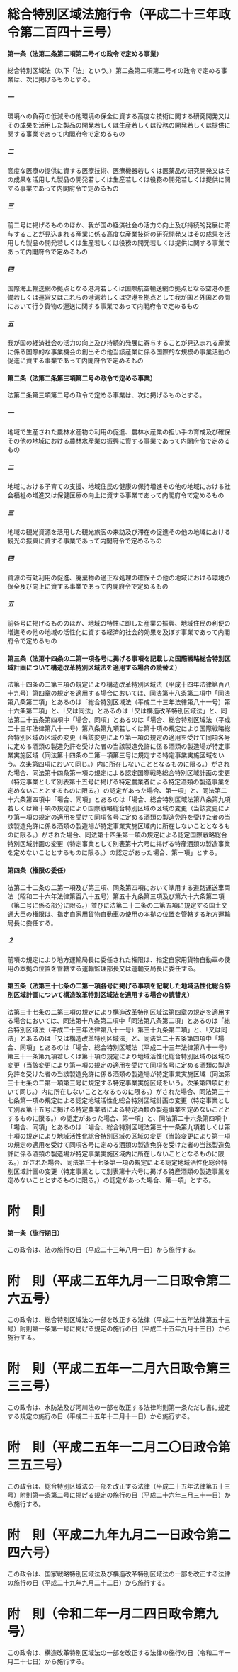 # 総合特別区域法施行令（平成二十三年政令第二百四十三号）
#### 第一条（法第二条第二項第二号イの政令で定める事業）
総合特別区域法（以下「法」という。）第二条第二項第二号イの政令で定める事業は、次に掲げるものとする。
##### 一
環境への負荷の低減その他環境の保全に資する高度な技術に関する研究開発又はその成果を活用した製品の開発若しくは生産若しくは役務の開発若しくは提供に関する事業であって内閣府令で定めるもの
##### 二
高度な医療の提供に資する医療技術、医療機器若しくは医薬品の研究開発又はその成果を活用した製品の開発若しくは生産若しくは役務の開発若しくは提供に関する事業であって内閣府令で定めるもの
##### 三
前二号に掲げるもののほか、我が国の経済社会の活力の向上及び持続的発展に寄与することが見込まれる産業に係る高度な産業技術の研究開発又はその成果を活用した製品の開発若しくは生産若しくは役務の開発若しくは提供に関する事業であって内閣府令で定めるもの
##### 四
国際海上輸送網の拠点となる港湾若しくは国際航空輸送網の拠点となる空港の整備若しくは運営又はこれらの港湾若しくは空港を拠点として我が国と外国との間において行う貨物の運送に関する事業であって内閣府令で定めるもの
##### 五
我が国の経済社会の活力の向上及び持続的発展に寄与することが見込まれる産業に係る国際的な事業機会の創出その他当該産業に係る国際的な規模の事業活動の促進に資する事業であって内閣府令で定めるもの
#### 第二条（法第二条第三項第二号の政令で定める事業）
法第二条第三項第二号の政令で定める事業は、次に掲げるものとする。
##### 一
地域で生産された農林水産物の利用の促進、農林水産業の担い手の育成及び確保その他の地域における農林水産業の振興に資する事業であって内閣府令で定めるもの
##### 二
地域における子育ての支援、地域住民の健康の保持増進その他の地域における社会福祉の増進又は保健医療の向上に資する事業であって内閣府令で定めるもの
##### 三
地域の観光資源を活用した観光旅客の来訪及び滞在の促進その他の地域における観光の振興に資する事業であって内閣府令で定めるもの
##### 四
資源の有効利用の促進、廃棄物の適正な処理の確保その他の地域における環境の保全及び向上に資する事業であって内閣府令で定めるもの
##### 五
前各号に掲げるもののほか、地域の特性に即した産業の振興、地域住民の利便の増進その他の地域の活性化に資する経済的社会的効果を及ぼす事業であって内閣府令で定めるもの
#### 第三条（法第十四条の二第一項各号に掲げる事項を記載した国際戦略総合特別区域計画について構造改革特別区域法を適用する場合の読替え）
法第十四条の二第三項の規定により構造改革特別区域法（平成十四年法律第百八十九号）第四章の規定を適用する場合においては、同法第十八条第二項中「同法第八条第二項」とあるのは「総合特別区域法（平成二十三年法律第八十一号）第十六条第二項」と、「又は同法」とあるのは「又は構造改革特別区域法」と、同法第二十五条第四項中「場合、同項」とあるのは「場合、総合特別区域法（平成二十三年法律第八十一号）第八条第九項若しくは第十項の規定により国際戦略総合特別区域の区域の変更（当該変更により第一項の規定の適用を受けて同項各号に定める酒類の製造免許を受けた者の当該製造免許に係る酒類の製造場が特定事業実施区域（同法第十四条の二第一項第三号に規定する特定事業実施区域をいう。次条第四項において同じ。）内に所在しないこととなるものに限る。）がされた場合、同法第十四条第一項の規定による認定国際戦略総合特別区域計画の変更（特定事業として別表第十五号に掲げる特定農業者による特定酒類の製造事業を定めないこととするものに限る。）の認定があった場合、第一項」と、同法第二十六条第四項中「場合、同項」とあるのは「場合、総合特別区域法第八条第九項若しくは第十項の規定により国際戦略総合特別区域の区域の変更（当該変更により第一項の規定の適用を受けて同項各号に定める酒類の製造免許を受けた者の当該製造免許に係る酒類の製造場が特定事業実施区域内に所在しないこととなるものに限る。）がされた場合、同法第十四条第一項の規定による認定国際戦略総合特別区域計画の変更（特定事業として別表第十六号に掲げる特産酒類の製造事業を定めないこととするものに限る。）の認定があった場合、第一項」とする。
#### 第四条（権限の委任）
法第二十二条の二第一項及び第三項、同条第四項において準用する道路運送車両法（昭和二十六年法律第百八十五号）第五十九条第三項及び第六十六条第二項（第二号に係る部分に限る。）並びに法第二十二条の二第五項に規定する国土交通大臣の権限は、指定自家用貨物自動車の使用の本拠の位置を管轄する地方運輸局長に委任する。
##### ２
前項の規定により地方運輸局長に委任された権限は、指定自家用貨物自動車の使用の本拠の位置を管轄する運輸監理部長又は運輸支局長に委任する。
#### 第五条（法第三十七条の二第一項各号に掲げる事項を記載した地域活性化総合特別区域計画について構造改革特別区域法を適用する場合の読替え）
法第三十七条の二第三項の規定により構造改革特別区域法第四章の規定を適用する場合においては、同法第十八条第二項中「同法第八条第二項」とあるのは「総合特別区域法（平成二十三年法律第八十一号）第三十九条第二項」と、「又は同法」とあるのは「又は構造改革特別区域法」と、同法第二十五条第四項中「場合、同項」とあるのは「場合、総合特別区域法（平成二十三年法律第八十一号）第三十一条第九項若しくは第十項の規定により地域活性化総合特別区域の区域の変更（当該変更により第一項の規定の適用を受けて同項各号に定める酒類の製造免許を受けた者の当該製造免許に係る酒類の製造場が特定事業実施区域（同法第三十七条の二第一項第三号に規定する特定事業実施区域をいう。次条第四項において同じ。）内に所在しないこととなるものに限る。）がされた場合、同法第三十七条第一項の規定による認定地域活性化総合特別区域計画の変更（特定事業として別表第十五号に掲げる特定農業者による特定酒類の製造事業を定めないこととするものに限る。）の認定があった場合、第一項」と、同法第二十六条第四項中「場合、同項」とあるのは「場合、総合特別区域法第三十一条第九項若しくは第十項の規定により地域活性化総合特別区域の区域の変更（当該変更により第一項の規定の適用を受けて同項各号に定める酒類の製造免許を受けた者の当該製造免許に係る酒類の製造場が特定事業実施区域内に所在しないこととなるものに限る。）がされた場合、同法第三十七条第一項の規定による認定地域活性化総合特別区域計画の変更（特定事業として別表第十六号に掲げる特産酒類の製造事業を定めないこととするものに限る。）の認定があった場合、第一項」とする。
# 附　則
#### 第一条（施行期日）
この政令は、法の施行の日（平成二十三年八月一日）から施行する。
# 附　則（平成二五年九月一二日政令第二六五号）
この政令は、総合特別区域法の一部を改正する法律（平成二十五年法律第五十三号）附則第一条第一号に掲げる規定の施行の日（平成二十五年九月十三日）から施行する。
# 附　則（平成二五年一二月六日政令第三三三号）
この政令は、水防法及び河川法の一部を改正する法律附則第一条ただし書に規定する規定の施行の日（平成二十五年十二月十一日）から施行する。
# 附　則（平成二五年一二月二〇日政令第三五三号）
この政令は、総合特別区域法の一部を改正する法律（平成二十五年法律第五十三号）附則第一条第二号に掲げる規定の施行の日（平成二十六年三月三十一日）から施行する。
# 附　則（平成二九年九月二一日政令第二四六号）
この政令は、国家戦略特別区域法及び構造改革特別区域法の一部を改正する法律の施行の日（平成二十九年九月二十二日）から施行する。
# 附　則（令和二年一月二四日政令第九号）
この政令は、構造改革特別区域法の一部を改正する法律の施行の日（令和二年一月二十七日）から施行する。
